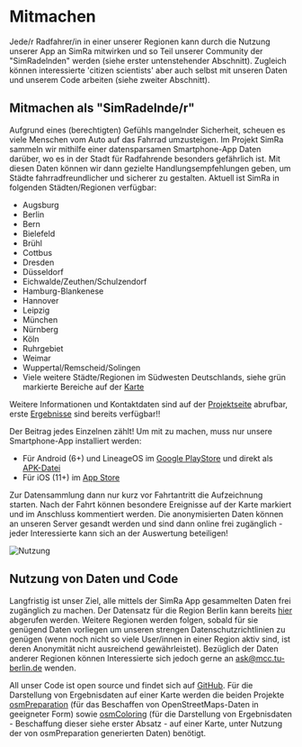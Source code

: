 # Mitmachen

Jede/r Radfahrer/in in einer unserer Regionen kann durch die Nutzung unserer App an SimRa mitwirken und so Teil unserer Community der "SimRadelnden" werden (siehe erster untenstehender Abschnitt). Zugleich können interessierte 'citizen scientists' aber auch selbst mit unseren Daten und unserem Code arbeiten (siehe zweiter Abschnitt).  

## Mitmachen als "SimRadelnde/r"

Aufgrund eines (berechtigten) Gefühls mangelnder Sicherheit, scheuen es viele Menschen vom Auto auf das Fahrrad umzusteigen.
Im Projekt SimRa sammeln wir mithilfe einer datensparsamen Smartphone-App Daten darüber, wo es in der Stadt für Radfahrende besonders gefährlich ist.
Mit diesen Daten können wir dann gezielte Handlungsempfehlungen geben, um Städte fahrradfreundlicher und sicherer zu gestalten.
Aktuell ist SimRa in folgenden Städten/Regionen verfügbar:
- Augsburg
- Berlin
- Bern
- Bielefeld
- Brühl
- Cottbus
- Dresden
- Düsseldorf
- Eichwalde/Zeuthen/Schulzendorf
- Hamburg-Blankenese
- Hannover
- Leipzig
- München
- Nürnberg
- Köln
- Ruhrgebiet
- Weimar
- Wuppertal/Remscheid/Solingen
- Viele weitere Städte/Regionen im Südwesten Deutschlands, siehe grün markierte Bereiche auf der [Karte](./resources/region_map.png)

Weitere Informationen und Kontaktdaten sind auf der [Projektseite](https://www.digital-future.berlin/forschung/projekte/simra/) abrufbar, erste [Ergebnisse](./index.md) sind bereits verfügbar!!

Der Beitrag jedes Einzelnen zählt! Um mit zu machen, muss nur unsere Smartphone-App installiert werden:
- Für Android (6+) und LineageOS im [Google PlayStore](https://play.google.com/store/apps/details?id=de.tuberlin.mcc.simra.app) und direkt als [APK-Datei](http://www.redaktion.tu-berlin.de/fileadmin/fg344/simra/SimRa.apk)
- Für iOS (11+) im [App Store](https://itunes.apple.com/de/app/simra/id1459516968?mt=8)

Zur Datensammlung dann nur kurz vor Fahrtantritt die Aufzeichnung starten.
Nach der Fahrt können besondere Ereignisse auf der Karte markiert und im Anschluss kommentiert werden.
Die anonymisierten Daten können an unseren Server gesandt werden und sind dann online frei zugänglich - jeder Interessierte kann sich an der Auswertung beteiligen!

![Nutzung](./resources/usage.png)

## Nutzung von Daten und Code

Langfristig ist unser Ziel, alle mittels der SimRa App gesammelten Daten frei zugänglich zu machen. Der Datensatz für die Region Berlin kann bereits [hier](https://github.com/simra-project/dataset) abgerufen werden. Weitere Regionen werden folgen, sobald für sie genügend Daten vorliegen um unseren strengen Datenschutzrichtlinien zu genügen (wenn noch nicht so viele User/innen in einer Region aktiv sind, ist deren Anonymität nicht ausreichend gewährleistet). Bezüglich der Daten anderer Regionen können Interessierte sich jedoch gerne an ask@mcc.tu-berlin.de wenden. 

All unser Code ist open source und findet sich auf [GitHub](https://github.com/simra-project). Für die Darstellung von Ergebnisdaten auf einer Karte werden die beiden Projekte [osmPreparation](https://github.com/simra-project/osmPreparation) (für das Beschaffen von OpenStreetMaps-Daten in geeigneter Form) sowie [osmColoring](https://github.com/simra-project/osmColoring) (für die Darstellung von Ergebnisdaten - Beschaffung dieser siehe erster Absatz - auf einer Karte, unter Nutzung der von osmPreparation generierten Daten) benötigt.
